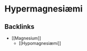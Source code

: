 # Hypermagnesiæmi

## Backlinks
* [[Magnesium]]
	* [[Hypomagnesiæmi]]

<!-- {BearID:E258E573-6794-425E-BB11-8FD6EBFB4F60-15714-000036F251B8AECC} -->
